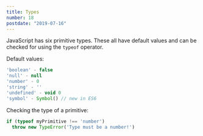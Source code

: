 ```yaml
---
title: Types
number: 18
postdate: "2019-07-16"
---
```


JavaScript has six primitive types. These all have default values and can be checked for using the `typeof` operator.

Default values:

```js
'boolean' - false
'null' - null
'number' - 0
'string' - ''
'undefined' - void 0
'symbol' - Symbol() // new in ES6
```

Checking the type of a primitive:

```js
if (typeof myPrimitive !== 'number')
  throw new TypeError('Type must be a number!')
```
